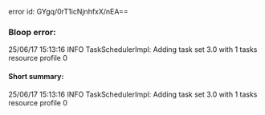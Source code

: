 error id: GYgq/0rT1icNjnhfxX/nEA==
### Bloop error:

25/06/17 15:13:16 INFO TaskSchedulerImpl: Adding task set 3.0 with 1 tasks resource profile 0
#### Short summary: 

25/06/17 15:13:16 INFO TaskSchedulerImpl: Adding task set 3.0 with 1 tasks resource profile 0